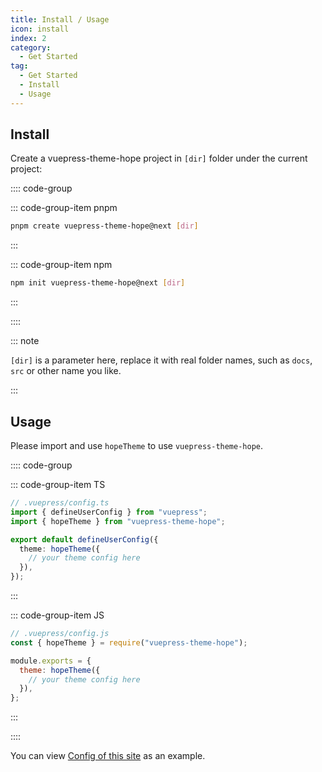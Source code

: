 ```yaml
---
title: Install / Usage
icon: install
index: 2
category:
  - Get Started
tag:
  - Get Started
  - Install
  - Usage
---
```


## Install

Create a vuepress-theme-hope project in `[dir]` folder under the current project:

:::: code-group

::: code-group-item pnpm

```bash
pnpm create vuepress-theme-hope@next [dir]
```

:::

<!-- ::: code-group-item yarn

```bash
yarn create vuepress-theme-hope [dir]
```

::: -->

::: code-group-item npm

```bash
npm init vuepress-theme-hope@next [dir]
```

:::

::::

::: note

`[dir]` is a parameter here, replace it with real folder names, such as `docs`, `src` or other name you like.

:::

## Usage

Please import and use `hopeTheme` to use `vuepress-theme-hope`.

:::: code-group

::: code-group-item TS

```ts
// .vuepress/config.ts
import { defineUserConfig } from "vuepress";
import { hopeTheme } from "vuepress-theme-hope";

export default defineUserConfig({
  theme: hopeTheme({
    // your theme config here
  }),
});
```

:::

::: code-group-item JS

```js
// .vuepress/config.js
const { hopeTheme } = require("vuepress-theme-hope");

module.exports = {
  theme: hopeTheme({
    // your theme config here
  }),
};
```

:::

::::

You can view [Config of this site][docs-config] as an example.

[docs-config]: https://github.com/vuepress-theme-hope/vuepress-theme-hope/blob/main/docs/theme/src/.vuepress/config.ts

